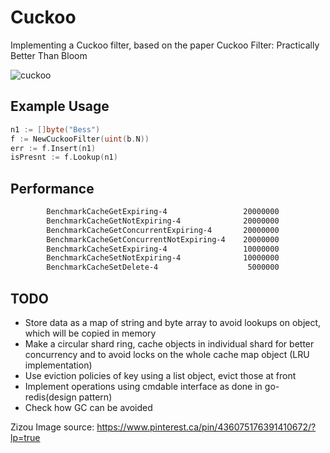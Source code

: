 # Cuckoo
Implementing a Cuckoo filter, based on the paper Cuckoo Filter: Practically Better Than Bloom

![cuckoo](https://www.offthegridnews.com/wp-content/uploads/2015/08/rooster-fameimagesDOTcom.jpg)


## Example Usage

```go
n1 := []byte("Bess")
f := NewCuckooFilter(uint(b.N))
err := f.Insert(n1)
isPresnt := f.Lookup(n1)
```



## Performance

```bash
		BenchmarkCacheGetExpiring-4                	20000000	        70.0 ns/op
		BenchmarkCacheGetNotExpiring-4             	20000000	       119 ns/op
		BenchmarkCacheGetConcurrentExpiring-4      	20000000	        59.3 ns/op
		BenchmarkCacheGetConcurrentNotExpiring-4   	20000000	        91.3 ns/op
		BenchmarkCacheSetExpiring-4                	10000000	       172 ns/op
		BenchmarkCacheSetNotExpiring-4             	10000000	       134 ns/op
		BenchmarkCacheSetDelete-4                  	 5000000	       343 ns/op
```


## TODO

- Store data as a map of string and byte array to avoid lookups on object, which will be copied in memory
- Make a circular shard ring, cache objects in individual shard for better concurrency and to avoid locks on the whole cache map object (LRU implementation)
- Use eviction policies of key using a list object, evict those at front
- Implement operations using cmdable interface as done in go-redis(design pattern)
- Check how GC can be avoided 

Zizou Image source: https://www.pinterest.ca/pin/436075176391410672/?lp=true
